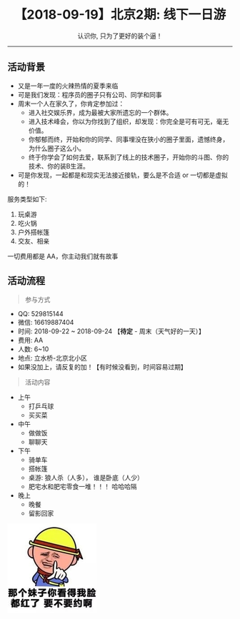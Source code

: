 <h1 align="center">【2018-09-19】北京2期: 线下一日游</h1>
<p align="center">认识你, 只为了更好的装个逼！</p>

---

## 活动背景

* 又是一年一度的火辣热情的夏季来临
* 可是我们发现：程序员的圈子只有公司、同学和同事
* 周末一个人在家久了，你肯定参加过：
    * 进入社交娱乐界，成为最被大家所遗忘的一个群体。
    * 进入技术峰会，你以为你找到了组织，却发现：你完全是可有可无，毫无价值。
    * 你郁郁而终，开始和你的同学、同事埋没在狭小的圈子里面，遗憾终身，为什么圈子这么小。
    * 终于你学会了如何去爱，联系到了线上的技术圈子，开始你的斗图、你的技术、你的装B生涯。
* 可是你发现，一起都是和现实无法接近接轨，要么是不合适 or 一切都是虚拟的！

服务类型如下:

1. 玩桌游
2. 吃火锅
3. 户外搭帐篷
4. 交友、相亲

一切费用都是 AA，你主动我们就有故事

## 活动流程

> 参与方式

* QQ: 529815144
* 微信: 16619887404
* 时间: 2018-09-22 ~ 2018-09-24 【**待定** - 周末（天气好的一天）】
* 费用: AA
* 人数: 6~10
* 地点: 立水桥-北京北小区
* 如果没加上，请反复的加！【有时候没看到，时间容易过期】

> 活动内容

* 上午
    * 打乒乓球
    * 买买菜
* 中午
    * 做做饭
    * 聊聊天
* 下午
    * 骑单车
    * 搭帐篷
    * 桌游: 狼人杀（人多）， 谁是卧底（人少）
    * 肥宅水和肥宅零食一堆！！！ 哈哈哈隔
* 晚上
    * 晚餐
    * 留影回家

![](../img/social/15251587787438.jpg)
